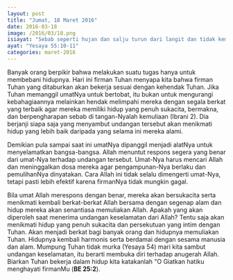 ```yaml
---
layout: post
title: "Jumat, 18 Maret 2016"
date: 2016-03-18
image: /2016/03/18.png
isiayat: "Sebab seperti hujan dan salju turun dari langit dan tidak kembali ke situ, melainkan mengairi bumi, membuatnya subur dan menumbuhkan tumbuh-tumbuhan, memberikan benih kepada penabur dan roti kepada orang yang mau makan, demikianlah firman-Ku yang keluar dari mulut-Ku: ia tidak akan kembali kepada-Ku dengan sia-sia, tetapi ia akan melaksanakan apa yang Kukehendaki, dan akan berhasil dalam apa yang Kusuruhkan kepadanya."
ayat: "Yesaya 55:10-11"
categories: maret-2016
---
```


Banyak orang berpikir bahwa melakukan suatu tugas hanya untuk membebani hidupnya. Hari ini firman Tuhan menyapa kita bahwa firman Tuhan yang ditaburkan akan bekerja sesuai dengan kehendak Tuhan. Jika Tuhan memanggil umatNya untuk bertobat, itu bukan untuk mengurangi kebahagiaannya melainkan hendak melimpahi mereka dengan segala berkat yang terbaik agar mereka memiliki hidup yang penuh sukacita, bermakna, dan berpengharapan sebab di tangan-Nyalah kemuliaan (Ibrani 2). Dia berjanji siapa saja yang menyambut undangan tersebut akan menikmati hidup yang lebih baik daripada yang selama ini mereka alami.

Demikian pula sampai saat ini umatNya dipanggil menjadi alatNya untuk menyelamatkan bangsa-bangsa. Allah menuntut respons segera yang benar dari umat-Nya terhadap undangan tersebut. Umat-Nya harus mencari Allah dan meninggalkan dosa mereka agar pengampunan-Nya berlaku dan pemulihanNya dinyatakan. Cara Allah ini tidak selalu dimengerti umat-Nya, tetapi pasti lebih efektif karena firmanNya tidak mungkin gagal.

Bila umat Allah merespons dengan benar, mereka akan bersukacita serta menikmati kembali berkat-berkat Allah bersama dengan segenap alam dan hidup mereka akan senantiasa memuliakan Allah. Apakah yang akan diperoleh saat menerima undangan keselamatan dari Allah? Tentu saja akan menikmati hidup yang penuh sukacita dan persekutuan yang intim dengan Tuhan. Akan menjadi berkat bagi banyak orang dan hidupnya memuliakan Tuhan. Hidupnya kembali harmonis serta berdamai dengan sesama manusia dan alam. Mumpung Tuhan tidak murka (Yesaya 54) mari kita sambut undangan keselamatan, itu berarti membuka diri terhadap anugerah Allah. Biarkan Tuhan bekerja dalam hidup kita katakanlah "O Giatkan hatiku menghayati firmanMu (**BE 25:2**).